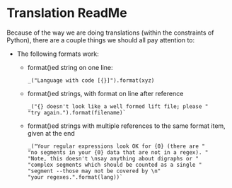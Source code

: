 # Translation ReadMe
Because of the way we are doing translations (within the constraints of
Python), there are a couple things we should all pay attention to:

- The following formats work:
    - format()ed string on one line:

        ```
        _("Language with code [{}]").format(xyz)
        ```
    - format()ed strings, with format on line after reference

        ```
        _("{} doesn't look like a well formed lift file; please "  
        "try again.").format(filename)`
        ```
    - format()ed strings with multiple references to the same format item, given at the end
        ```
        _("Your regular expressions look OK for {0} (there are "
        "no segments in your {0} data that are not in a regex). "
        "Note, this doesn't \nsay anything about digraphs or "
        "complex segments which should be counted as a single "
        "segment --those may not be covered by \n"
        "your regexes.".format(lang))`
        ```
